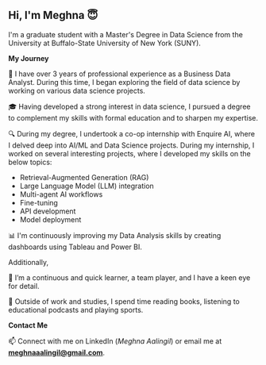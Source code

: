 ## Hi, I'm Meghna 😇


<!--
**MeghnaAaalingil/MeghnaAaalingil** is a ✨ _special_ ✨ repository because its `README.md` (this file) appears on your GitHub profile.

Here are some ideas to get you started:

- 🔭 I’m currently working on ...
- 🌱 I’m currently learning ...
- 👯 I’m looking to collaborate on ...
- 🤔 I’m looking for help with ...
- 💬 Ask me about ...
- 📫 How to reach me: ...
- 😄 Pronouns: ...
- ⚡ Fun fact: ...
-->

I'm a graduate student with a Master's Degree in Data Science from the University at Buffalo-State University of New York (SUNY).

**My Journey**

💼 I have over 3 years of professional experience as a Business Data Analyst. During this time, I began exploring the field of data science by working on various data science projects.

🎓 Having developed a strong interest in data science, I pursued a degree to complement my skills with formal education and to sharpen my expertise.

🔍 During my degree, I undertook a co-op internship with Enquire AI, where I delved deep into AI/ML and Data Science projects. During my internship, I worked on several interesting projects, where I developed my skills on the below topics:

- Retrieval-Augmented Generation (RAG)
- Large Language Model (LLM) integration
- Multi-agent AI workflows
- Fine-tuning
- API development
- Model deployment

📊 I'm continuously improving my Data Analysis skills by creating dashboards using Tableau and Power BI.

Additionally,

🌟 I’m a continuous and quick learner, a team player, and I have a keen eye for detail.

🔬 Outside of work and studies, I spend time reading books, listening to educational podcasts and playing sports.

**Contact Me**

📫 Connect with me on LinkedIn (*Meghna Aalingil*) or email me at **meghnaaalingil@gmail.com**.
